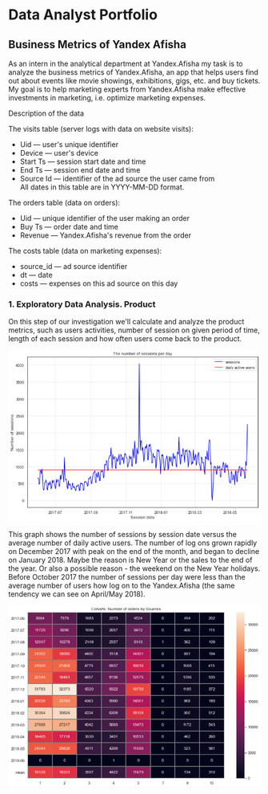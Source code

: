 # Data Analyst Portfolio

## Business Metrics of Yandex Afisha

As an intern in the analytical department at Yandex.Afisha my task is 
to analyze the business metrics of Yandex.Afisha, an app that helps users 
find out about events like movie showings, exhibitions, gigs, etc. and buy 
tickets. My goal is to help marketing experts from Yandex.Afisha make 
effective investments in marketing, i.e. optimize marketing expenses.

Description of the data

The visits table (server logs with data on website visits):
* Uid — user's unique identifier
* Device — user's device
* Start Ts — session start date and time
* End Ts — session end date and time
* Source Id — identifier of the ad source the user came from<br/>
All dates in this table are in YYYY-MM-DD format.

The orders table (data on orders):
* Uid — unique identifier of the user making an order
* Buy Ts — order date and time
* Revenue — Yandex.Afisha's revenue from the order

The costs table (data on marketing expenses):
* source_id — ad source identifier
* dt — date
* costs — expenses on this ad source on this day

### 1. Exploratory Data Analysis. Product


On this step of our investigation we'll calculate and analyze the product metrics, such as users activities, number of session on given period of time, length of each session and how often users come back to the product.

![img](graphs/users_per_day.png)

This graph shows the number of sessions by session date versus the average 
number of daily active users. The number of log ons grown rapidly on 
December 2017 with peak on the end of the month, and began to decline on
January 2018. Maybe the reason is New Year or the sales to the end of the 
year. Or also a possible reason - the weekend on the New Year holidays. 
Before October 2017 the number of sessions per day were less than the average 
number of users how log on to the Yandex.Afisha (the same tendency we can see 
on April/May 2018).

![img](graphs/num_orders_sources.png)


